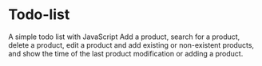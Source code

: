 # Todo-list
A simple todo list with JavaScript Add a product, search for a product, delete a product, edit a product and add existing or non-existent products, and show the time of the last product modification or adding a product.
